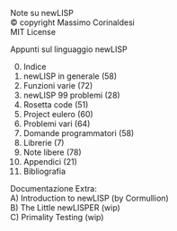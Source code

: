 Note su newLISP  
© copyright Massimo Corinaldesi  
MIT License  
    
Appunti sul linguaggio newLISP  
  
00) Indice  
01) newLISP in generale (58)  
02) Funzioni varie (72)  
03) newLISP 99 problemi (28)  
04) Rosetta code (51)  
05) Project eulero (60)  
06) Problemi vari (64)  
07) Domande programmatori (58)  
08) Librerie (7)  
09) Note libere (78)  
10) Appendici (21)  
11) Bibliografia  

Documentazione Extra:  
A) Introduction to newLISP (by Cormullion)  
B) The Little newLISPER (wip)  
C) Primality Testing (wip)


